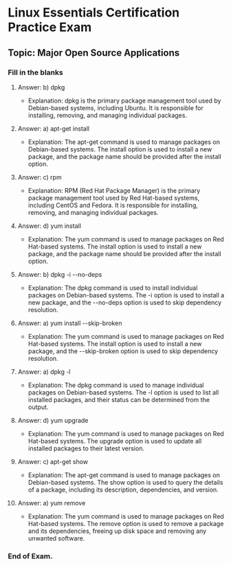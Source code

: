 
<link rel="stylesheet" type="text/css" href="../../../style.css">

# Linux Essentials Certification Practice Exam
## Topic: Major Open Source Applications
### Fill in the blanks

1.    Answer: b) dpkg
        - Explanation: dpkg is the primary package management tool used by Debian-based systems, including Ubuntu. It is responsible for installing, removing, and managing individual packages.

2.    Answer: a) apt-get install
        - Explanation: The apt-get command is used to manage packages on Debian-based systems. The install option is used to install a new package, and the package name should be provided after the install option.

3.    Answer: c) rpm
        - Explanation: RPM (Red Hat Package Manager) is the primary package management tool used by Red Hat-based systems, including CentOS and Fedora. It is responsible for installing, removing, and managing individual packages.

4.    Answer: d) yum install
        - Explanation: The yum command is used to manage packages on Red Hat-based systems. The install option is used to install a new package, and the package name should be provided after the install option.

5.    Answer: b) dpkg -i --no-deps
        - Explanation: The dpkg command is used to install individual packages on Debian-based systems. The -i option is used to install a new package, and the --no-deps option is used to skip dependency resolution.

6.    Answer: a) yum install --skip-broken
        - Explanation: The yum command is used to manage packages on Red Hat-based systems. The install option is used to install a new package, and the --skip-broken option is used to skip dependency resolution.

7.    Answer: a) dpkg -l
        - Explanation: The dpkg command is used to manage individual packages on Debian-based systems. The -l option is used to list all installed packages, and their status can be determined from the output.

8.   Answer: d) yum upgrade
        - Explanation: The yum command is used to manage packages on Red Hat-based systems. The upgrade option is used to update all installed packages to their latest version.

9.   Answer: c) apt-get show
        - Explanation: The apt-get command is used to manage packages on Debian-based systems. The show option is used to query the details of a package, including its description, dependencies, and version.

10.  Answer: a) yum remove
        - Explanation: The yum command is used to manage packages on Red Hat-based systems. The remove option is used to remove a package and its dependencies, freeing up disk space and removing any unwanted software.

### End of Exam.


